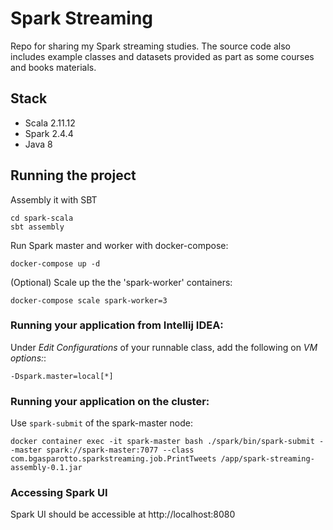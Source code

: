 # Spark Streaming
Repo for sharing my Spark streaming studies.
The source code also includes example classes and datasets provided as part as some courses and books materials.

## Stack
- Scala 2.11.12
- Spark 2.4.4
- Java 8

## Running the project
Assembly it with SBT
```shell script
cd spark-scala
sbt assembly
```

Run Spark master and worker with docker-compose:
```shell script
docker-compose up -d
```

(Optional) Scale up the the 'spark-worker' containers:
```shell script
docker-compose scale spark-worker=3
```

### Running your application from Intellij IDEA:
Under _Edit Configurations_ of your runnable class, add the following on _VM options:_:
```jvm
-Dspark.master=local[*]
```

### Running your application on the cluster:
Use `spark-submit` of the spark-master node:
```shell script
docker container exec -it spark-master bash ./spark/bin/spark-submit --master spark://spark-master:7077 --class com.bgasparotto.sparkstreaming.job.PrintTweets /app/spark-streaming-assembly-0.1.jar
```

### Accessing Spark UI
Spark UI should be accessible at http://localhost:8080

